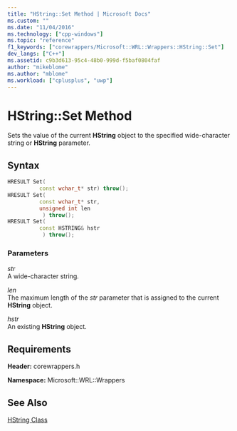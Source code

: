 ```yaml
---
title: "HString::Set Method | Microsoft Docs"
ms.custom: ""
ms.date: "11/04/2016"
ms.technology: ["cpp-windows"]
ms.topic: "reference"
f1_keywords: ["corewrappers/Microsoft::WRL::Wrappers::HString::Set"]
dev_langs: ["C++"]
ms.assetid: c9b3d613-95c4-48b0-999d-f5baf0804faf
author: "mikeblome"
ms.author: "mblome"
ms.workload: ["cplusplus", "uwp"]
---
```

# HString::Set Method

Sets the value of the current **HString** object to the specified wide-character string or **HString** parameter.

## Syntax

```cpp
HRESULT Set(
          const wchar_t* str) throw();
HRESULT Set(
          const wchar_t* str,
          unsigned int len
           ) throw();
HRESULT Set(
          const HSTRING& hstr
           ) throw();
```

### Parameters

*str*  
A wide-character string.

*len*  
The maximum length of the *str* parameter that is assigned to the current **HString** object.

*hstr*  
An existing **HString** object.

## Requirements

**Header:** corewrappers.h

**Namespace:** Microsoft::WRL::Wrappers

## See Also

[HString Class](../windows/hstring-class.md)